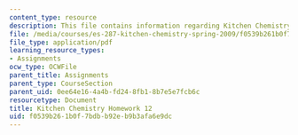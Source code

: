 ```yaml
---
content_type: resource
description: This file contains information regarding Kitchen Chemistry Homework 12.
file: /media/courses/es-287-kitchen-chemistry-spring-2009/f0539b261b0f7bdbb92eb9b3afa6e9dc_MITES_287S09_assn12_Week12.pdf
file_type: application/pdf
learning_resource_types:
- Assignments
ocw_type: OCWFile
parent_title: Assignments
parent_type: CourseSection
parent_uid: 0ee64e16-4a4b-fd24-8fb1-8b7e5e7fcb6c
resourcetype: Document
title: Kitchen Chemistry Homework 12
uid: f0539b26-1b0f-7bdb-b92e-b9b3afa6e9dc
---
```

